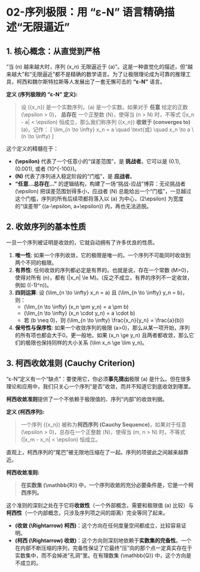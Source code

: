 # 02-序列极限：用 “ε-N” 语言精确描述“无限逼近”

## 1. 核心概念：从直觉到严格

“当 \(n\) 越来越大时，序列 \(x_n\) 无限逼近于 \(a\)”。这是一种直觉化的描述，但“越来越大”和“无限逼近”都不是精确的数学语言。为了让极限理论成为可靠的推理工具，柯西和魏尔斯特拉斯等人发展出了一套无懈可击的 **“ε-N”** 语言。

**定义 (序列极限的 “ε-N” 定义):**
> 设 \(\{x_n\}\) 是一个实数序列，\(a\) 是一个实数。如果对于 **任意** 给定的正数 \(\epsilon > 0\)， **总存在** 一个正整数 \(N\)，使得当 \(n > N\) 时，不等式 \(|x_n - a| < \epsilon\) 恒成立，那么我们称序列 \(\{x_n\}\) **收敛于 (converges to)** \(a\)，记作：
> \[ \lim_{n \to \infty} x_n = a \quad \text{或} \quad x_n \to a \ (n \to \infty) \]

这个定义的精髓在于：

- **\(\epsilon\)** 代表了一个任意小的“误差范围”，是 **挑战者**。它可以是 \(0.1\), \(0.001\), 或者 \(10^{-100}\)。
- **\(N\)** 代表了序列进入稳定阶段的“门槛”，是 **应战者**。
- **“任意...总存在...”** 的逻辑结构，构建了一场“挑战-应战”博弈：无论挑战者 \(\epsilon\) 把误差范围划得多小，应战者 \(N\) 总能给出一个“门槛”，一旦越过这个门槛，序列的所有后续项都将落入以 \(a\) 为中心，\(2\epsilon\) 为宽度的“误差带” \((a-\epsilon, a+\epsilon)\) 内，再也无法逃脱。

## 2. 收敛序列的基本性质

一旦一个序列被证明是收敛的，它就自动拥有了许多优良的性质。

1. **唯一性**: 如果一个序列收敛，它的极限是唯一的。一个序列不可能同时收敛到两个不同的极限。
2. **有界性**: 任何收敛的序列都必定是有界的。也就是说，存在一个常数 \(M>0\)，使得对所有 \(n\)，都有 \(|x_n| \le M\)。(反之不成立，有界的序列不一定收敛，例如 \((-1)^n\))。
3. **四则运算**: 设 \(\lim_{n \to \infty} x_n = a\) 且 \(\lim_{n \to \infty} y_n = b\)，则：
    - \(\lim_{n \to \infty} (x_n \pm y_n) = a \pm b\)
    - \(\lim_{n \to \infty} (x_n \cdot y_n) = a \cdot b\)
    - 若 \(b \neq 0\)，则 \(\lim_{n \to \infty} \frac{x_n}{y_n} = \frac{a}{b}\)
4. **保号性与保序性**: 如果一个收敛序列的极限 \(a>0\)，那么从某一项开始，序列的所有项也都会大于0。更一般地，如果 \(x_n \ge y_n\) 且两者都收敛，那么它们的极限也保持同样的大小关系 \(\lim x_n \ge \lim y_n\)。

## 3. 柯西收敛准则 (Cauchy Criterion)

“ε-N”定义有一个“缺点”：要使用它，你必须**事先猜出**极限 \(a\) 是什么。但在很多理论和应用中，我们只关心一个序列“是否”收敛，而并不知道它到底收敛到哪里。

**柯西收敛准则**提供了一个不依赖于极限值的、序列“内部”的收敛判据。

**定义 (柯西序列):**
> 一个序列 \(\{x_n\}\) 被称为**柯西序列 (Cauchy Sequence)**，如果对于任意 \(\epsilon > 0\)，总存在一个正整数 \(N\)，使得当 \(m, n > N\) 时，不等式 \(|x_m - x_n| < \epsilon\) 恒成立。

直观上，柯西序列的“尾巴”被无限地压缩在了一起。序列的项彼此之间越来越靠近。

**柯西收敛准则:**
> **在实数集 \(\mathbb{R}\) 中，一个序列收敛的充分必要条件是，它是一个柯西序列。**

这个准则的深刻之处在于它将**收敛性**（一个外部概念，需要和极限值 \(a\) 比较）与**柯西性**（一个内部概念，只涉及序列项之间的距离）完全等同了起来。

- **(收敛 \(\Rightarrow\) 柯西)**：这个方向在任何度量空间都成立，比较容易证明。
- **(柯西 \(\Rightarrow\) 收敛)**：这个方向则深刻地依赖于**实数集的完备性**。一个在内部不断压缩的序列，完备性保证了它最终“压”向的那个点一定真实存在于实数集中，而不会掉进“孔洞”里。在有理数集 \(\mathbb{Q}\) 中，这个方向是不成立的。
